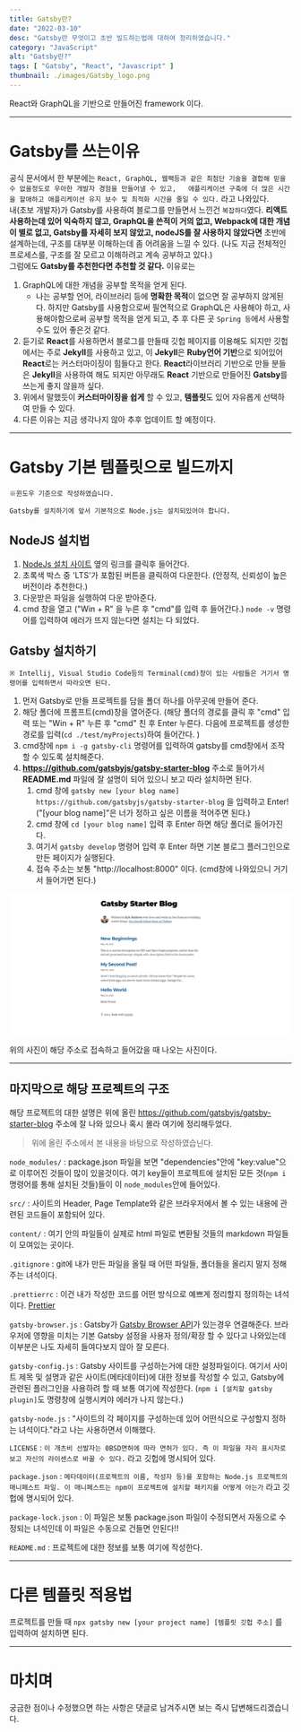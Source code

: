 ```yaml
---
title: Gatsby란?
date: "2022-03-10"
desc: "Gatsby란 무엇이고 초반 빌드하는법에 대하여 정리하였습니다."
category: "JavaScript"
alt: "Gatsby란?"
tags: [ "Gatsby", "React", "Javascript" ]
thumbnail: ./images/Gatsby_logo.png
---
```


React와 GraphQL을 기반으로 만들어진 framework 이다.

---

# Gatsby를 쓰는이유

공식 문서에서 한 부분에는 `React, GraphQL, 웹팩등과 같은 최첨단 기술을 결합해 믿을 수 없을정도로 우아한 개발자 경험을 만들어낼 수 있고,  
애플리케이션 구축에 더 많은 시간을 할애하고 애플리케이션 유지 보수 및 최적화 시간을 줄일 수 있다.` 라고 나와있다.  
내(초보 개발자)가 Gatsby를 사용하여 블로그를 만들면서 느낀건 `복잡하다`였다. **리액트 사용하는데 있어 익숙하지 않고,
GraphQL을 쓴적이 거의 없고, Webpack에 대한 개념이 별로 없고, Gatsby를 자세히 보지 않았고, nodeJS를 잘 사용하지 않았다면**
초반에 설계하는데, 구조를 대부분 이해하는데 좀 어려움을 느낄 수 있다. (나도 지금 전체적인 프로세스를, 구조를 잘 모르고 이해하려고 계속 공부하고 있다.)  
그럼에도 **Gatsby를 추천한다면 추천할 것 같다.** 이유로는 
1. GraphQL에 대한 개념을 공부할 목적을 얻게 된다.
   - 나는 공부할 언어, 라이브러리 등에 **명확한 목적**이 없으면 잘 공부하지 않게된다. 하지만 Gatsby를 사용함으로써 필연적으로 GraphQL은 사용해야 하고, 사용해야함으로써 공부할 목적을 얻게 되고, 추 후 다른 곳 `Spring 등`에서 사용할 수도 있어 좋은것 같다.
2. 듣기로 **React**를 사용하면서 블로그를 만들때 깃헙 페이지를 이용해도 되지만 깃헙에서는 주로 **Jekyll**를 사용하고 있고, 이 **Jekyll**은 **Ruby언어 기반**으로 되어있어 **React**로는 커스터마이징이 힘들다고 한다. **React**라이브러리 기반으로 만들 분들은 **Jekyll**을 사용하여 해도 되지만 아무래도 **React** 기반으로 만들어진 **Gatsby**를 쓰는게 좋지 않을까 싶다.
3. 위에서 말했듯이 **커스터마이징을 쉽게** 할 수 있고, **템플릿**도 있어 자유롭게 선택하여 만들 수 있다.
4. 다른 이유는 지금 생각나지 않아 추후 업데이트 할 예정이다.

---

# Gatsby 기본 템플릿으로 빌드까지

`※윈도우 기준으로 작성하였습니다.`   
  
`Gatsby를 설치하기에 앞서 기본적으로 Node.js는 설치되있어야 합니다.`
## NodeJS 설치법

1. [NodeJs 설치 사이트](https://nodejs.org/ko/) 옆의 링크를 클릭후 들어간다.
2. 초록색 박스 중 'LTS'가 포함된 버튼을 클릭하여 다운한다. (안정적, 신뢰성이 높은 버전이라 추천한다.)
3. 다운받은 파일을 실행하여 다운 받아준다.
4. cmd 창을 열고 ("Win + R" 을 누른 후 "cmd"를 입력 후 들어간다.) `node -v` 명령어를 입력하여 에러가 뜨지 않는다면 설치는 다 되었다.

## Gatsby 설치하기

`※ Intellij, Visual Studio Code등의 Terminal(cmd)창이 있는 사람들은 거기서 명령어를 입력하면서 따라오면 된다.`

1. 먼저 Gatsby로 만들 프로젝트를 담을 폴더 하나를 아무곳에 만들어 준다.
2. 해당 폴더에 프롬프트(cmd)창을 열어준다. (해당 폴더의 경로를 클릭 후 "cmd" 입력 또는 "Win + R" 누른 후 "cmd" 친 후 Enter 누른다. 다음에 프로젝트를 생성한 경로를 입력(`cd ./test/myProjects`)하여 들어간다. )
3. cmd창에 `npm i -g gatsby-cli` 명령어를 입력하여 gatsby를 cmd창에서 조작할 수 있도록 설치해준다.
4. **https://github.com/gatsbyjs/gatsby-starter-blog** 주소로 들어가서 **README.md** 파일에 잘 설명이 되어 있으니 보고 따라 설치하면 된다.
   1. cmd 창에 `gatsby new [your blog name] https://github.com/gatsbyjs/gatsby-starter-blog` 을 입력하고 Enter! ("[your blog name]"은 너가 정하고 싶은 이름을 적어주면 된다.)
   2. cmd 창에 `cd [your blog name]` 입력 후 Enter 하면 해당 폴더로 들어가진다.
   3. 여기서 `gatsby develop` 명령어 입력 후 Enter 하면 기본 블로그 플러그인으로 만든 페이지가 실행된다.
   4. 접속 주소는 보통 "http://localhost:8000" 이다. (cmd창에 나와있으니 거기서 들어가면 된다.)

![Basic Page Index page](./images/completeBasicBlog.png)

위의 사진이 해당 주소로 접속하고 들어갔을 때 나오는 사진이다.

---

## 마지막으로 해당 프로젝트의 구조

해당 프로젝트의 대한 설명은 위에 올린 https://github.com/gatsbyjs/gatsby-starter-blog 주소에 잘 나와 있으나 혹시 몰라 여기에 정리해두었다.  

> 위에 올린 주소에서 본 내용을 바탕으로 작성하였습닌다. 

`node_modules/` : package.json 파일을 보면 "dependencies"안에 "key:value"으로 이루어진 것들이 많이 있을것이다. 여기 key들이 프로젝트에 설치된 모든 것(`npm i` 명령어를 통해 설치된 것들)들이 이 `node_modules`안에 들어있다.   
  
`src/` : 사이트의 Header, Page Template와 같은 브라우저에서 볼 수 있는 내용에 관련된 코드들이 포함되어 있다.  
  
`content/` : 여기 안의 파일들이 실제로 html 파일로 변환될 것들의 markdown 파일들이 모여있는 곳이다.  
  
`.gitignore` : git에 내가 만든 파일을 올릴 때 어떤 파일들, 폴더들을 올리지 말지 정해주는 녀석이다.  
  
`.prettierrc` : 이건 내가 작성한 코드를 어떤 방식으로 예쁘게 정리할지 정의하는 녀석이다. [Prettier](https://prettier.io/)  
  
`gatsby-browser.js` : Gatsby가 [Gatsby Browser API](https://www.gatsbyjs.com/docs/reference/config-files/gatsby-browser/)가 있는경우 연결해준다. 브라우저에 영향을 미치는 기본 Gatsby 설정을 사용자 정의/확장 할 수 있다고 나와있는데 이부분은 나도 자세히 들여다보지 않아 잘 모른다.  
  
`gatsby-config.js` : Gatsby 사이트를 구성하는거에 대한 설정파일이다. 여기서 사이트 제목 및 설명과 같은 사이트(메타데이터)에 대한 정보를 작성할 수 있고, Gatsby에 관련된 플러그인을 사용하려 할 때 보통 여기에 작성한다. (`npm i [설치할 gatsby plugin]`도 명령창에 실행시켜야 에러가 나지 않는다.)  
  
`gatsby-node.js` : "사이트의 각 페이지를 구성하는데 있어 어떤식으로 구성할지 정하는 녀석이다."라고 나는 사용하면서 이해했다.
  
`LICENSE` : `이 개츠비 선발자는 0BSD면허에 따라 면허가 있다. 즉 이 파일을 자리 표시자로 보고 자신의 라이센스로 바꿀 수 있다.` 라고 깃헙에 명시되어 있다.
  
`package.json` : `메타데이터(프로젝트의 이름, 작성자 등)를 포함하는 Node.js 프로젝트의 매니페스트 파일. 이 매니페스트는 npm이 프로젝트에 설치할 패키지를 어떻게 아는가` 라고 깃헙에 명시되어 있다.
  
`package-lock.json` : 이 파일은 보통 package.json 파일이 수정되면서 자동으로 수정되는 녀석인데 이 파일은 수동으로 건들면 안된다!!
  
`README.md` : 프로젝트에 대한 정보를 보통 여기에 작성한다.

---

# 다른 템플릿 적용법

프로젝트를 만들 때 `npx gatsby new [your project name] [템플릿 깃헙 주소]` 를 입력하여 설치하면 된다.

---

# 마치며

궁금한 점이나 수정했으면 하는 사항은 댓글로 남겨주시면 보는 즉시 답변해드리겠습니다.






